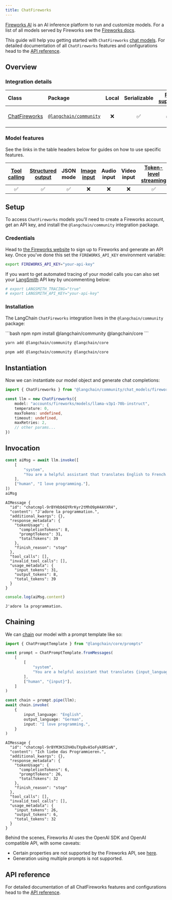 ```yaml
---
title: ChatFireworks
---
```


[Fireworks AI](https://fireworks.ai/) is an AI inference platform to run and customize models. For a list of all models served by Fireworks see the [Fireworks docs](https://fireworks.ai/models).

This guide will help you getting started with `ChatFireworks` [chat models](/oss/concepts/chat_models). For detailed documentation of all `ChatFireworks` features and configurations head to the [API reference](https://api.js.langchain.com/classes/langchain_community_chat_models_fireworks.ChatFireworks.html).

## Overview

### Integration details

| Class | Package | Local | Serializable | [PY support](https://python.langchain.com/docs/integrations/chat/fireworks) | Package downloads | Package latest |
| :--- | :--- | :---: | :---: |  :---: | :---: | :---: |
| [ChatFireworks](https://api.js.langchain.com/classes/langchain_community_chat_models_fireworks.ChatFireworks.html) | [`@langchain/community`](https://www.npmjs.com/package/@langchain/community) | ❌ | ✅ | ✅ | ![NPM - Downloads](https://img.shields.io/npm/dm/@langchain/community?style=flat-square&label=%20&) | ![NPM - Version](https://img.shields.io/npm/v/@langchain/community?style=flat-square&label=%20&) |

### Model features

See the links in the table headers below for guides on how to use specific features.

| [Tool calling](/oss/how-to/tool_calling) | [Structured output](/oss/how-to/structured_output/) | JSON mode | [Image input](/oss/how-to/multimodal_inputs/) | Audio input | Video input | [Token-level streaming](/oss/how-to/chat_streaming/) | [Token usage](/oss/how-to/chat_token_usage_tracking/) | [Logprobs](/oss/how-to/logprobs/) |
| :---: | :---: | :---: | :---: |  :---: | :---: | :---: | :---: | :---: |
| ✅ | ✅ | ✅ | ❌ | ❌ | ❌ | ✅ | ✅ | ✅ |

## Setup

To access `ChatFireworks` models you'll need to create a Fireworks account, get an API key, and install the `@langchain/community` integration package.

### Credentials

Head to [the Fireworks website](https://fireworks.ai/login) to sign up to Fireworks and generate an API key. Once you've done this set the `FIREWORKS_API_KEY` environment variable:

```bash
export FIREWORKS_API_KEY="your-api-key"
```

If you want to get automated tracing of your model calls you can also set your [LangSmith](https://docs.smith.langchain.com/) API key by uncommenting below:

```bash
# export LANGSMITH_TRACING="true"
# export LANGSMITH_API_KEY="your-api-key"
```

### Installation

The LangChain `ChatFireworks` integration lives in the `@langchain/community` package:

<CodeGroup>
```bash npm
npm install @langchain/community @langchain/core
```

```bash yarn
yarn add @langchain/community @langchain/core
```

```bash pnpm
pnpm add @langchain/community @langchain/core
```
</CodeGroup>

## Instantiation

Now we can instantiate our model object and generate chat completions:

```typescript
import { ChatFireworks } from "@langchain/community/chat_models/fireworks"

const llm = new ChatFireworks({
    model: "accounts/fireworks/models/llama-v3p1-70b-instruct",
    temperature: 0,
    maxTokens: undefined,
    timeout: undefined,
    maxRetries: 2,
    // other params...
})
```

## Invocation

```typescript
const aiMsg = await llm.invoke([
    [
        "system",
        "You are a helpful assistant that translates English to French. Translate the user sentence.",
    ],
    ["human", "I love programming."],
])
aiMsg
```

```output
AIMessage {
  "id": "chatcmpl-9rBYHbb6QYRrKyr2tMhO9pH4AYXR4",
  "content": "J'adore la programmation.",
  "additional_kwargs": {},
  "response_metadata": {
    "tokenUsage": {
      "completionTokens": 8,
      "promptTokens": 31,
      "totalTokens": 39
    },
    "finish_reason": "stop"
  },
  "tool_calls": [],
  "invalid_tool_calls": [],
  "usage_metadata": {
    "input_tokens": 31,
    "output_tokens": 8,
    "total_tokens": 39
  }
}
```

```typescript
console.log(aiMsg.content)
```

```output
J'adore la programmation.
```

## Chaining

We can [chain](/oss/how-to/sequence/) our model with a prompt template like so:

```typescript
import { ChatPromptTemplate } from "@langchain/core/prompts"

const prompt = ChatPromptTemplate.fromMessages(
    [
        [
            "system",
            "You are a helpful assistant that translates {input_language} to {output_language}.",
        ],
        ["human", "{input}"],
    ]
)

const chain = prompt.pipe(llm);
await chain.invoke(
    {
        input_language: "English",
        output_language: "German",
        input: "I love programming.",
    }
)
```

```output
AIMessage {
  "id": "chatcmpl-9rBYM3KSIhHOuTXpBvA5oFyk8RSaN",
  "content": "Ich liebe das Programmieren.",
  "additional_kwargs": {},
  "response_metadata": {
    "tokenUsage": {
      "completionTokens": 6,
      "promptTokens": 26,
      "totalTokens": 32
    },
    "finish_reason": "stop"
  },
  "tool_calls": [],
  "invalid_tool_calls": [],
  "usage_metadata": {
    "input_tokens": 26,
    "output_tokens": 6,
    "total_tokens": 32
  }
}
```

Behind the scenes, Fireworks AI uses the OpenAI SDK and OpenAI compatible API, with some caveats:

- Certain properties are not supported by the Fireworks API, see [here](https://readme.fireworks.ai/docs/openai-compatibility#api-compatibility).
- Generation using multiple prompts is not supported.

## API reference

For detailed documentation of all ChatFireworks features and configurations head to the [API reference](https://api.js.langchain.com/classes/langchain_community_chat_models_fireworks.ChatFireworks.html).
